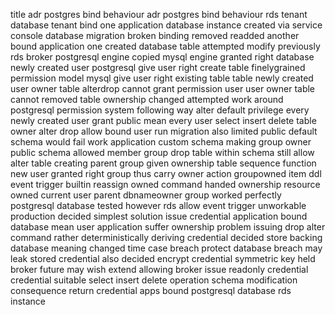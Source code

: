 title adr postgres bind behaviour adr postgres bind behaviour rds tenant database tenant bind one application database instance created via service console database migration broken binding removed readded another bound application one created database table attempted modify previously rds broker postgresql engine copied mysql engine granted right database newly created user postgresql give user right create table finelygrained permission model mysql give user right existing table table newly created user owner table alterdrop cannot grant permission user user owner table cannot removed table ownership changed attempted work around postgresql permission system following way alter default privilege every newly created user grant public mean every user select insert delete table owner alter drop allow bound user run migration also limited public default schema would fail work application custom schema making group owner public schema allowed member group drop table within schema still allow alter table creating parent group given ownership table sequence function new user granted right group thus carry owner action groupowned item ddl event trigger builtin reassign owned command handed ownership resource owned current user parent dbnameowner group worked perfectly postgresql database tested however rds allow event trigger unworkable production decided simplest solution issue credential application bound database mean user application suffer ownership problem issuing drop alter command rather deterministically deriving credential decided store backing database meaning changed time case breach protect database breach may leak stored credential also decided encrypt credential symmetric key held broker future may wish extend allowing broker issue readonly credential credential suitable select insert delete operation schema modification consequence return credential apps bound postgresql database rds instance